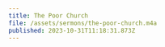 ```yaml
---
title: The Poor Church
file: /assets/sermons/the-poor-church.m4a
published: 2023-10-31T11:18:31.873Z
---
```


